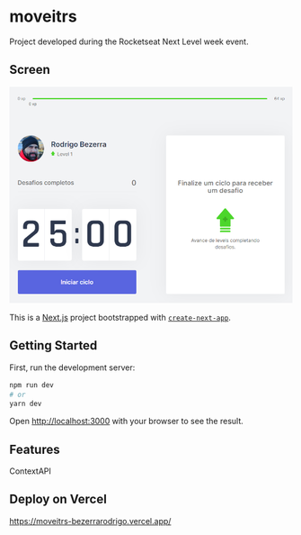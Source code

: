 # moveitrs
Project developed during the Rocketseat Next Level week event.

## Screen
![Print Screen](/public/screen.png)

This is a [Next.js](https://nextjs.org/) project bootstrapped with [`create-next-app`](https://github.com/vercel/next.js/tree/canary/packages/create-next-app).

## Getting Started

First, run the development server:

```bash
npm run dev
# or
yarn dev
```

Open [http://localhost:3000](http://localhost:3000) with your browser to see the result.

## Features
ContextAPI


## Deploy on Vercel
https://moveitrs-bezerrarodrigo.vercel.app/
